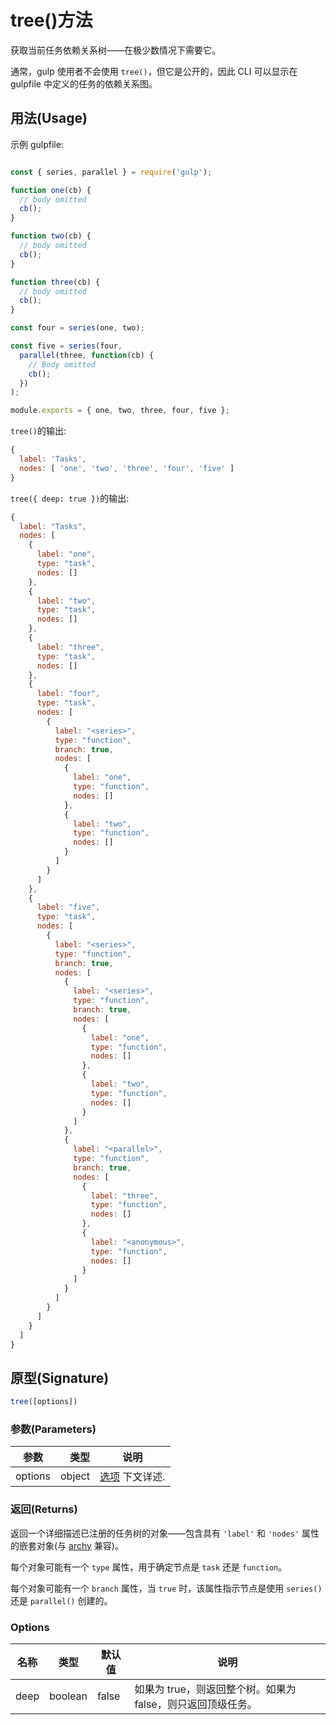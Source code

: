 <!-- front-matter
id: tree
title: Gulp API tree()方法
hide_title: true
sidebar_label: tree()方法
-->

# tree()方法

获取当前任务依赖关系树——在极少数情况下需要它。

通常，gulp 使用者不会使用 `tree()`，但它是公开的，因此 CLI 可以显示在 gulpfile 中定义的任务的依赖关系图。

## 用法(Usage)

示例 gulpfile:
```js

const { series, parallel } = require('gulp');

function one(cb) {
  // body omitted
  cb();
}

function two(cb) {
  // body omitted
  cb();
}

function three(cb) {
  // body omitted
  cb();
}

const four = series(one, two);

const five = series(four,
  parallel(three, function(cb) {
    // Body omitted
    cb();
  })
);

module.exports = { one, two, three, four, five };
```

`tree()`的输出:
```js
{
  label: 'Tasks',
  nodes: [ 'one', 'two', 'three', 'four', 'five' ]
}
```

`tree({ deep: true })`的输出:
```js
{
  label: "Tasks",
  nodes: [
    {
      label: "one",
      type: "task",
      nodes: []
    },
    {
      label: "two",
      type: "task",
      nodes: []
    },
    {
      label: "three",
      type: "task",
      nodes: []
    },
    {
      label: "four",
      type: "task",
      nodes: [
        {
          label: "<series>",
          type: "function",
          branch: true,
          nodes: [
            {
              label: "one",
              type: "function",
              nodes: []
            },
            {
              label: "two",
              type: "function",
              nodes: []
            }
          ]
        }
      ]
    },
    {
      label: "five",
      type: "task",
      nodes: [
        {
          label: "<series>",
          type: "function",
          branch: true,
          nodes: [
            {
              label: "<series>",
              type: "function",
              branch: true,
              nodes: [
                {
                  label: "one",
                  type: "function",
                  nodes: []
                },
                {
                  label: "two",
                  type: "function",
                  nodes: []
                }
              ]
            },
            {
              label: "<parallel>",
              type: "function",
              branch: true,
              nodes: [
                {
                  label: "three",
                  type: "function",
                  nodes: []
                },
                {
                  label: "<anonymous>",
                  type: "function",
                  nodes: []
                }
              ]
            }
          ]
        }
      ]
    }
  ]
}
```


## 原型(Signature)

```js
tree([options])
```

### 参数(Parameters)

| 参数 | 类型 | 说明 |
|:--------------:|------:|--------|
| options | object |  [选项][options-section] 下文详述. |

### 返回(Returns)

返回一个详细描述已注册的任务树的对象——包含具有 `'label'` 和 `'nodes'` 属性的嵌套对象(与 [archy][archy-external] 兼容)。

每个对象可能有一个 `type` 属性，用于确定节点是 `task` 还是 `function`。

每个对象可能有一个 `branch` 属性，当 `true` 时，该属性指示节点是使用 `series()` 还是 `parallel()` 创建的。

### Options

| 名称 | 类型 | 默认值 | 说明 |
|:-------:|:-------:|------------|--------|
| deep | boolean | false | 如果为 true，则返回整个树。如果为 false，则只返回顶级任务。 |

[options-section]: #options
[archy-external]: https://www.npmjs.com/package/archy
